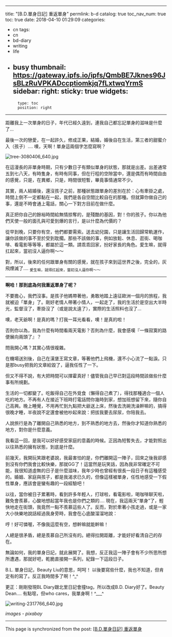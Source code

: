 
---
title: "[B.D.單身日記] 重返單身"
permlink: b-d
catalog: true
toc_nav_num: true
toc: true
date: 2018-04-10 01:29:09
categories:
- cn
tags:
- cn
- bd-diary
- writing
- life
- busy
thumbnail: https://gateway.ipfs.io/ipfs/QmbBE7Jknes96JsBLzRuVPKADccptiomkjq7fLxtwqYrmS
sidebar:
    right:
        sticky: true
widgets:
    -
        type: toc
        position: right
---


距離我上一次單身的日子，年代已經久遠到，連我自己都忘記單身的滋味是什麼了...

最後一次的戀愛，在一起許久，修成正果，結婚，婚後自在生活，第三者的甜蜜介入（孩子）.... 噢，天啊！單身這兩個字怎麼寫啊？

![tree-3080406_640.jpg](https://gateway.ipfs.io/ipfs/QmbBE7Jknes96JsBLzRuVPKADccptiomkjq7fLxtwqYrmS)

在這漫長的非單身時期，只有少數日子有類似單身的狀態，那就是出差。出差通常五到七八天，有時隻身，有時有同事，但在行程的空隙當中，還是偶而有時間自由的感覺，只是，在異鄉，只是，時間很短暫，畢竟事情通常不少。

其實，兩人結婚後，還沒孩子之前，那種狀態跟單身的差別在於：心有牽掛之處，時間上倒不一定都黏在一起，我們是各自空間比較自在的那種。但就算你做自己的事，還是不時會通上電話，關心一下對方目前在做什麼。

真正把你自己的餘裕時間給無情掠奪的，是殘酷的基因，對！你的孩子。你以為他們天使一般的面孔與可愛到爆的言行，是以什麼為代價的？

從早到晚，只要你有空，他們都要需索。送去幼兒園，只是讓生活回歸常軌運作，讓你該做的事不至於受到耽擱。那些不該做的事，例如放鬆、休息、逛街、喝咖啡、看電影等等等，都屬於這一類。請乖乖回家，扮好家長的角色。愛生嘛，就得扛起來，當初沒人逼你啊～～

對，所以，後來的任何跟單身有關的感覺，就在孩子來到這世界之後，完全的，灰飛煙滅了.... <sub>愛生嘛，就得扛起來，當初沒人逼你啊～～</sub>

****

**啊哈！那到底為何我重返單身了呢？**

不要擔心，我們沒事。是孩子他媽帶著他，勇敢地踏上遠征歐洲一個月的旅程，我就被迫「單身」了。剛好老情人帶著小情人，一起走了，我的生活於是空出大半時光，監督沒了，牽掛沒了（或是說太遠了），實際的生活照料也沒了... 

噢，老天爺啊！是真的嗎？打我一耳光看看，噢！是真的啦！

否則你以為，我為什麼有時間看兩天電影？否則為什麼，我會感嘆『一條寂寞的路便展向兩頭了』？

問我開心嗎？其實心情很複雜。

在機場送別後，自己在漢堡王寫文章，等著他們上飛機，還不小心流了一點淚。只是那busy把我的文章給毀了，逼我任性了一下。

但又不得不說，有大把時間可以揮霍真好！儘管我自己早已對這段時間該做些什麼事有所規劃。

生活的一切都變了。吃飯得自己在外覓食（懶得自己煮了），得找那種適合一個人吃的地方。不再有人在接近下班時打電話問你幾時到家，想加班想留下來，隨你自己高興。晚上睡覺，不用再忙到九點把大爺送上床，然後去洗碗洗澡幹嘛的，搞得很晚才睡，半夜說不定還會被他吵起來說：把拔我要去尿尿，你陪我去。

人說旅行是為了離開自己熟悉的地方，到不熟悉的地方去，然後你才知道你熟悉的地方，對你是什麼意義。

我看這一回，是我可以好好感受家庭的意義的時候。正因為短暫失去，才能對照出以往熟悉的擁有狀態，到底是什麼。

前幾天，我開玩笑跟老婆說，我最害怕的是，你們離開這一陣子，回來之後我卻感到沒有你們我會比較快樂，那就GG了！這當然是玩笑話，因為我非常確定不可能，我很知道虛無的日子是什麼滋味，我年少時也曾經有很長一段日子有這種感受的。婚姻、家庭與孩子，都是我渴求已久的，但像這樣被單身，任性地感受一下假性單身，應該會是蠻有趣的一段經驗吧！

以往，當你被日子累著時，看到許多年輕人，打球啦，看電影啦，喝咖啡聊天啦，難免會羨慕，心酸地想起當年我也是你們之類的.... 現在，我這兩天“單身”了，輕快地走在街頭，我竟然一點不羨慕這些人了。反而，對於牽著小孩走過，或是一家大小快樂地說話經過我身旁時，我會在心底酸溜溜地說：

哼！好可憐喔，不像我這麼有空，想幹嘛就能幹嘛！

人總是很矛盾，總是羨慕自己所沒有的。總得拉開距離，才能好好看清自己的存在。

無論如何，我的單身日記，就此展開了。我想，反正我這一陣子會有不少所思所想所遭遇，那就好吧，乾脆直接開一系列，紀錄一下這段日子。

B.L. 單身日記，Beauty Liu的意思，呵呵！ 以後要寫些什麼，我也不知道，但肯定有的寫了。反正我時間多了啊！^_^

更正：剛剛發現BL Diary跟北里日記會撞tag，所以改成B.D. Diary好了。Beauty Dean.... 有點噁，但who cares，我單身啊！^___^

![writing-2317766_640.jpg](https://gateway.ipfs.io/ipfs/Qmcz494QoQ8BKcdSCoqm8HZTz9CRPixZvN2eBPiUhdtJXM)

*images - pixabay*

- - -

This page is synchronized from the post: [[B.D.單身日記] 重返單身](https://steemit.com/@deanliu/b-d)
